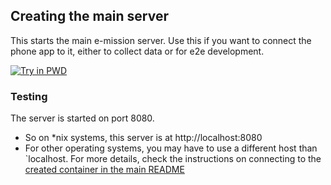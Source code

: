 ## Creating the main server

This starts the main e-mission server. Use this if you want to connect the
phone app to it, either to collect data or for e2e development.

[![Try in PWD](https://raw.githubusercontent.com/play-with-docker/stacks/master/assets/images/button.png)](https://labs.play-with-docker.com/?stack=https://raw.githubusercontent.com/e-mission/e-mission-docker/master/examples/em-server/docker-compose.yml)

### Testing

The server is started on port 8080. 

- So on \*nix systems, this server is at http://localhost:8080
- For other operating systems, you may have to use a different host than
  `localhost. For more details, check the instructions on connecting to the
   [created container in the main README](../../README.md#connecting-to-the-created-container)
